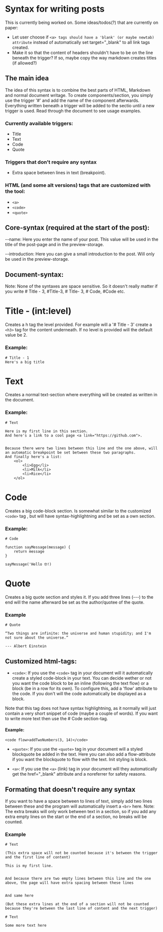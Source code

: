 # Syntax for writing posts

This is currently being worked on. Some ideas/todos(?) that are currently on paper:

- Let user choose if `<a> tags should have a 'blank' (or maybe newtab) attribute` instead of automatically set target="\_blank" to all link tags created.
- Make it so that the content of headers shouldn't have to be on the line beneath the trigger? If so, maybe copy the way markdown creates titles (if allowed?)

## The main idea

The idea of this syntax is to combine the best parts of HTML, Markdown and normal document writage. To create components/section, you simply
use the trigger '#' and add the name of the component afterwards. Everything written beneath a trigger will be added to the sectio until a new trigger is used.
Read through the document to see usage examples.

### Currently available triggers:

- Title
- Text
- Code
- Quote

### Triggers that don't require any syntax

- Extra space between lines in text (breakpoint).

### HTML (and some alt versions) tags that are customized with the tool:

- `<a>`
- `<code>`
- `<quote>`

## Core-syntax (required at the start of the post):

--name: Here you enter the name of your post. This value will be used in the title of the post-page and in the preview-storage.

--introduction: Here you can give a small introduction to the post. Will only be used in the preview-storage.

## Document-syntax:

Note: None of the syntaxes are space sensitive. So it doesn't really matter if you write # Title - 3, #Title-3, # Title- 3, # Code, #Code etc.

# Title - (int:level)

Creates a h tag the level provided. For example will a '# Title - 3' create a `<h3>` tag for the content underneath. If no level is provided will the default value be 2.

### Example:

```
# Title - 1
Here's a big title
```

# Text

Creates a normal text-section where everything will be created as written in the document.

### Example:

```
# Text

Here is my first line in this section.
And here's a link to a cool page <a link="https://github.com">.


Because there were two lines between this line and the one above, will an automatic breakpoint be set between these two paragraphs.
And finally here's a list:
    <ol>
        <li>Egg</li>
        <li>Milk</li>
        <li>Rice</li>
    </ol>
```

# Code

Creates a big code-block section. Is somewhat similar to the customized `<code>` tag , but will have syntax-highlightning and be set as a own section.

### Example:

```
# Code

function sayMessage(message) {
    return message
}

sayMessage('Hello 🤓!)

```

# Quote

Creates a big quote section and styles it. If you add three lines (---) to the end will the name afterward be set as the author/quotee of the quote.

### Example

```
# Quote

“Two things are infinite: the universe and human stupidity; and I'm not sure about the universe.”

--- Albert Einstein
```

## Customized html-tags:

- `<code>`: If you use the `<code>` tag in your document will it automatically create a styled code-block in your text. You can decide wether or not you want the code block to be an inline (following the text flow) or a block (be in a row for its own). To configure this, add a 'flow' attribute to the code. If you don't will the code automatically be displayed as a block.

Note that this tag does not have syntax highlightning, as it normally will just contain a very short snippet of code (maybe a couple of words). If you want to write more text then use the # Code section-tag.

#### Example:

`<code flow>addTwoNumbers(3, 14)</code>`

- `<quote>`: If you use the `<quote>` tag in your document will a styled blockquote be added in the text. Here you can also add a flow-attribute if you want the blockquote to flow with the text. Init styling is block.

- `<a>`: If you use the `<a>` (link) tag in your document will they automatically get the href="\_blank" attribute and a noreferrer for safety reasons.

## Formating that doesn't require any syntax

If you want to have a space between to lines of text, simply add two lines between these and the program will automatically insert a `<br>` here.
Note: The extra breaks will only work between text in a section, so if you add any extra empty lines on the start or the end of a section, no breaks will be counted.

### Example

```
# Text

(This extra space will not be counted because it's between the trigger and the first line of content)

This is my first line.


And because there are two empty lines between this line and the one above, the page will have extra spacing between these lines


And same here

(But these extra lines at the end of a section will not be counted because they're between the last line of content and the next trigger)

# Text

Some more text here

```
